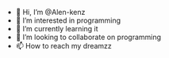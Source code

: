 - 👋 Hi, I’m @Alen-kenz
- 👀 I’m interested in programming
- 🌱 I’m currently learning it
- 💞️ I’m looking to collaborate on programming
- 📫 How to reach my dreamzz

<!---
Alen-kenz/Alen-kenz is a ✨ special ✨ repository because its `README.md` (this file) appears on your GitHub profile.
You can click the Preview link to take a look at your changes.
--->
